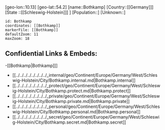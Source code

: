 ﻿---
location: [54.2,10.13]
mapzoom: [7,12] 
mapmarker: city 
type: City
tags:
- geo/City


SpocWebEntityId: 29292
isDeleted: false
confidential: public

---
[geo-lon::10.13]
[geo-lat::54.2]
[name::Bothkamp]
[Country::[[Germany]]]
[State ::[[Schleswig-Holstein]]] ]
[Population::]
[Unknown::]


```leaflet
id: Bothkamp
coordinates: [[Bothkamp]]
markerFile: [[Bothkamp]]
defaultZoom: 11 
maxZoom: 18
```


## Confidential Links & Embeds: 
-[[Bothkamp|Bothkamp]]] 
- [[../../../../../../../../_internal/geo/Continent/Europe/Germany/West/Schleswig-Holstein/City/Bothkamp.internal.md|Bothkamp.internal]] 
- [[../../../../../../../../_protect/geo/Continent/Europe/Germany/West/Schleswig-Holstein/City/Bothkamp.protect.md|Bothkamp.protect]] 
- [[../../../../../../../../_private/geo/Continent/Europe/Germany/West/Schleswig-Holstein/City/Bothkamp.private.md|Bothkamp.private]] 
- [[../../../../../../../../_personal/geo/Continent/Europe/Germany/West/Schleswig-Holstein/City/Bothkamp.personal.md|Bothkamp.personal]] 
- [[../../../../../../../../_secret/geo/Continent/Europe/Germany/West/Schleswig-Holstein/City/Bothkamp.secret.md|Bothkamp.secret]] 
